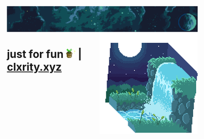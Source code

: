 <div id='main'>
  <div id='top-images'>
    <span>
      <img src='./images/clxrity_banner.png' />
      <img src='./images/clxrity_fountain.gif' align='right' />
    </span>
  </div>
  <h1>
     <span>
      just for fun <img src='./images/potted_plant.gif' width='25px' height='25px' /> | <a href='https://clxrity.xyz' target='_blank'>
      clxrity.xyz
     </span>
    </a>
  </h1>
</div>
